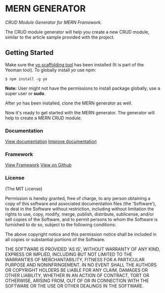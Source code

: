 # MERN GENERATOR

*CRUD Module Generator for MERN Framework.*


The CRUD module generator will help you create a new CRUD module, similar to the article sample provided with the project.


## Getting Started

Make sure the [yo scaffolding tool](http://yeoman.io/learning/index.html) has been installed (It is part of the Yeoman tool). To globally install *yo* use npm:
```
$ npm install -g yo
```
**Note:** User might not have the permissions to install package globally, use a super user or **sudo**.

After *yo* has been installed, clone the MERN generator as well.

Now it's ready to get started with the MERN generator. The generator will help to create a MERN CRUD module.


### Documentation

[View documentation](http://merndoc.tech-dojo.org)
[Improve documentation](https://github.com/tech-dojo/mern-doc)



### Framework

[View Framework](http://mern.tech-dojo.org)
[View on Github](https://github.com/tech-dojo/mern)



### License

(The MIT License)

Permission is hereby granted, free of charge, to any person obtaining a copy of this software and associated documentation files (the 'Software'), to deal in the Software without restriction, including without limitation the rights to use, copy, modify, merge, publish, distribute, sublicense, and/or sell copies of the Software, and to permit persons to whom the Software is furnished to do so, subject to the following conditions:

The above copyright notice and this permission notice shall be included in all copies or substantial portions of the Software.

THE SOFTWARE IS PROVIDED 'AS IS', WITHOUT WARRANTY OF ANY KIND, EXPRESS OR IMPLIED, INCLUDING BUT NOT LIMITED TO THE WARRANTIES OF MERCHANTABILITY, FITNESS FOR A PARTICULAR PURPOSE AND NONINFRINGEMENT. IN NO EVENT SHALL THE AUTHORS OR COPYRIGHT HOLDERS BE LIABLE FOR ANY CLAIM, DAMAGES OR OTHER LIABILITY, WHETHER IN AN ACTION OF CONTRACT, TORT OR OTHERWISE, ARISING FROM, OUT OF OR IN CONNECTION WITH THE SOFTWARE OR THE USE OR OTHER DEALINGS IN THE SOFTWARE.